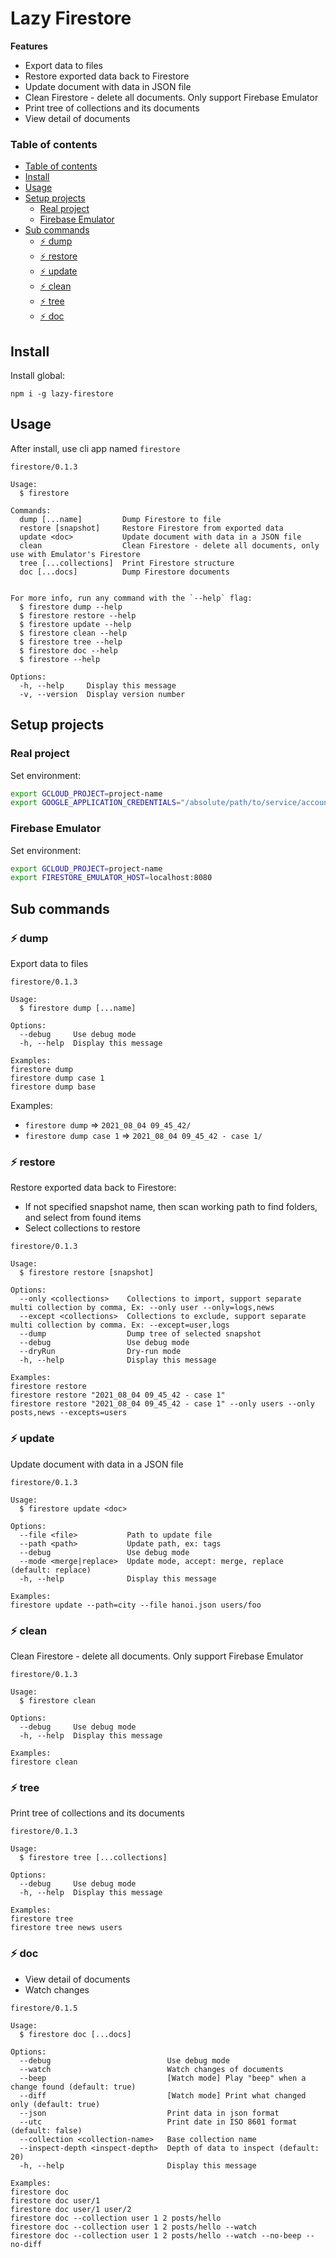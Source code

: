 # Lazy Firestore

**Features**

- Export data to files
- Restore exported data back to Firestore
- Update document with data in JSON file
- Clean Firestore - delete all documents. Only support Firebase Emulator
- Print tree of collections and its documents
- View detail of documents

### Table of contents

- [Table of contents](#table-of-contents)
- [Install](#install)
- [Usage](#usage)
- [Setup projects](#setup-projects)
    - [Real project](#real-project)
    - [Firebase Emulator](#firebase-emulator)
- [Sub commands](#sub-commands)
    - [⚡️ dump](#-dump)
    - [⚡️ restore](#-restore)
    - [⚡️ update](#-update)
    - [⚡️ clean](#-clean)
    - [⚡️ tree](#-tree)
    - [⚡️ doc](#-doc)

## Install

Install global:

```shell
npm i -g lazy-firestore
```

## Usage

After install, use cli app named `firestore`

```
firestore/0.1.3

Usage:
  $ firestore 

Commands:
  dump [...name]         Dump Firestore to file
  restore [snapshot]     Restore Firestore from exported data
  update <doc>           Update document with data in a JSON file
  clean                  Clean Firestore - delete all documents, only use with Emulator's Firestore
  tree [...collections]  Print Firestore structure
  doc [...docs]          Dump Firestore documents
                         

For more info, run any command with the `--help` flag:
  $ firestore dump --help
  $ firestore restore --help
  $ firestore update --help
  $ firestore clean --help
  $ firestore tree --help
  $ firestore doc --help
  $ firestore --help

Options:
  -h, --help     Display this message 
  -v, --version  Display version number 
```

## Setup projects

### Real project

Set environment:

```sh
export GCLOUD_PROJECT=project-name
export GOOGLE_APPLICATION_CREDENTIALS="/absolute/path/to/service/account/key.json"
```

### Firebase Emulator

Set environment:

```sh
export GCLOUD_PROJECT=project-name
export FIRESTORE_EMULATOR_HOST=localhost:8080 
```

## Sub commands

### ⚡️ dump

Export data to files

```
firestore/0.1.3

Usage:
  $ firestore dump [...name]

Options:
  --debug     Use debug mode 
  -h, --help  Display this message 

Examples:
firestore dump
firestore dump case 1
firestore dump base
```

Examples:

- `firestore dump` => `2021_08_04 09_45_42/`
- `firestore dump case 1` => `2021_08_04 09_45_42 - case 1/`

### ⚡️ restore

Restore exported data back to Firestore:

- If not specified snapshot name, then scan working path to find folders, and select from found items
- Select collections to restore

```
firestore/0.1.3

Usage:
  $ firestore restore [snapshot]

Options:
  --only <collections>    Collections to import, support separate multi collection by comma, Ex: --only user --only=logs,news 
  --except <collections>  Collections to exclude, support separate multi collection by comma. Ex: --except=user,logs 
  --dump                  Dump tree of selected snapshot 
  --debug                 Use debug mode 
  --dryRun                Dry-run mode 
  -h, --help              Display this message 

Examples:
firestore restore
firestore restore "2021_08_04 09_45_42 - case 1"
firestore restore "2021_08_04 09_45_42 - case 1" --only users --only posts,news --excepts=users
```

### ⚡️ update

Update document with data in a JSON file

```
firestore/0.1.3

Usage:
  $ firestore update <doc>

Options:
  --file <file>           Path to update file 
  --path <path>           Update path, ex: tags 
  --debug                 Use debug mode 
  --mode <merge|replace>  Update mode, accept: merge, replace (default: replace)
  -h, --help              Display this message 

Examples:
firestore update --path=city --file hanoi.json users/foo
```

### ⚡️ clean

Clean Firestore - delete all documents. Only support Firebase Emulator

```
firestore/0.1.3

Usage:
  $ firestore clean

Options:
  --debug     Use debug mode 
  -h, --help  Display this message 

Examples:
firestore clean
```

### ⚡️ tree

Print tree of collections and its documents

```
firestore/0.1.3

Usage:
  $ firestore tree [...collections]

Options:
  --debug     Use debug mode 
  -h, --help  Display this message 

Examples:
firestore tree
firestore tree news users
```

### ⚡️ doc

- View detail of documents
- Watch changes

```
firestore/0.1.5

Usage:
  $ firestore doc [...docs]

Options:
  --debug                          Use debug mode 
  --watch                          Watch changes of documents 
  --beep                           [Watch mode] Play "beep" when a change found (default: true)
  --diff                           [Watch mode] Print what changed only (default: true)
  --json                           Print data in json format 
  --utc                            Print date in ISO 8601 format (default: false)
  --collection <collection-name>   Base collection name 
  --inspect-depth <inspect-depth>  Depth of data to inspect (default: 20)
  -h, --help                       Display this message 

Examples:
firestore doc
firestore doc user/1
firestore doc user/1 user/2
firestore doc --collection user 1 2 posts/hello
firestore doc --collection user 1 2 posts/hello --watch
firestore doc --collection user 1 2 posts/hello --watch --no-beep --no-diff
```
